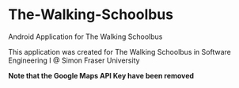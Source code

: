 # The-Walking-Schoolbus
Android Application for The Walking Schoolbus

This application was created for The Walking Schoolbus in Software Engineering I @ Simon Fraser University

**Note that the Google Maps API Key have been removed** 
